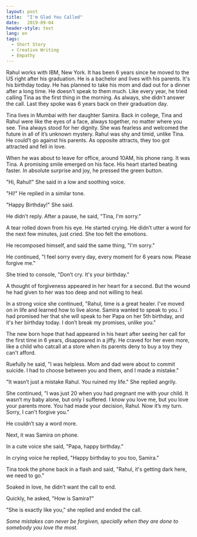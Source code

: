 ```yaml
---
layout: post
title:  "I'm Glad You Called"
date:   2019-09-04
header-style: text
lang: en
tags:
  - Short Story
  - Creative Writing
  - Empathy
---
```

Rahul works with IBM, New York. It has been 6 years since he moved to the US right after his graduation. He is a bachelor and lives with his parents. It's his birthday today. He has planned to take his mom and dad out for a dinner after a long time. He doesn't speak to them much. Like every year, he tried calling Tina as the first thing in the morning. As always, she didn't answer the call. Last they spoke was 6 years back on their graduation day.

Tina lives in Mumbai with her daughter Samira. Back in college, Tina and Rahul were like the eyes of a face, always together, no matter where you see. Tina always stood for her dignity. She was fearless and welcomed the future in all of it’s unknown mystery. Rahul was shy and timid, unlike Tina. He could’t go against his parents. As opposite attracts, they too got attracted and fell in love.

When he was about to leave for office, around 10AM, his phone rang. It was Tina. A promising smile emerged on his face. His heart started beating faster. In absolute surprise and joy, he pressed the green button.

"Hi, Rahul!" She said in a low and soothing voice.

"Hi!" He replied in a similar tone.

"Happy Birthday!" She said.

He didn’t reply. After a pause, he said, "Tina, I'm sorry."

A tear rolled down from his eye. He started crying. He didn’t utter a word for the next few minutes, just cried. She too felt the emotions.

He recomposed himself, and said the same thing, "I'm sorry."

He continued, "I feel sorry every day, every moment for 6 years now. Please forgive me."

She tried to console, "Don’t cry. It's your birthday."

A thought of forgiveness appeared in her heart for a second. But the wound he had given to her was too deep and not willing to heal.

In a strong voice she continued, "Rahul, time is a great healer. I've moved on in life and learned how to live alone. Samira wanted to speak to you. I had promised her that she will speak to her Papa on her 5th birthday, and it's her birthday today. I don’t break my promises, unlike you."

The new born hope that had appeared in his heart after seeing her call for the first time in 6 years, disappeared in a jiffy. He craved for her even more, like a child who catcall at a store when its parents deny to buy a toy they can't afford.

Ruefully he said, "I was helpless. Mom and dad were about to commit suicide. I had to choose between you and them, and I made a mistake."

"It wasn’t just a mistake Rahul. You ruined my life." She replied angrily.

She continued, "I was just 20 when you had pregnant me with your child. It wasn’t my baby alone, but only I suffered. I know you love me, but you love your parents more. You had made your decision, Rahul. Now it’s my turn. Sorry, I can't forgive you."

He couldn’t say a word more.

Next, it was Samira on phone.

In a cute voice she said, "Papa, happy birthday."

In crying voice he replied, "Happy birthday to you too, Samira."

Tina took the phone back in a flash and said, "Rahul, it's getting dark here, we need to go."

Soaked in love, he didn’t want the call to end.

Quickly, he asked, "How is Samira?"

"She is exactly like you," she replied and ended the call.

*Some mistakes can never be forgiven, specially when they are done to somebody you love the most.*
